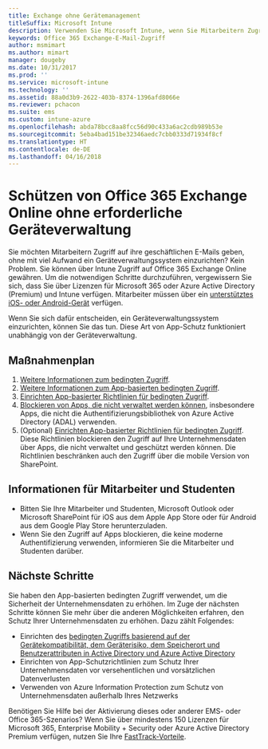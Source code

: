 ```yaml
---
title: Exchange ohne Gerätemanagement
titleSuffix: Microsoft Intune
description: Verwenden Sie Microsoft Intune, wenn Sie Mitarbeitern Zugriff auf ihre Office 365 Exchange Online-E-Mails erteilen möchten. Sie müssen dafür kein Geräteverwaltungssystem einrichten.
keywords: Office 365 Exchange-E-Mail-Zugriff
author: msmimart
ms.author: mimart
manager: dougeby
ms.date: 10/31/2017
ms.prod: ''
ms.service: microsoft-intune
ms.technology: ''
ms.assetid: 88a0d3b9-2622-403b-8374-1396afd8066e
ms.reviewer: pchacon
ms.suite: ems
ms.custom: intune-azure
ms.openlocfilehash: abda78bcc8aa8fcc56d90c433a6ac2cdb989b53e
ms.sourcegitcommit: 5eba4bad151be32346aedc7cbb0333d71934f8cf
ms.translationtype: HT
ms.contentlocale: de-DE
ms.lasthandoff: 04/16/2018
---
```

# <a name="protect-office-365-exchange-online-without-requiring-device-management"></a>Schützen von Office 365 Exchange Online ohne erforderliche Geräteverwaltung

Sie möchten Mitarbeitern Zugriff auf ihre geschäftlichen E-Mails geben, ohne mit viel Aufwand ein Geräteverwaltungssystem einzurichten? Kein Problem. Sie können über Intune Zugriff auf Office 365 Exchange Online gewähren. Um die notwendigen Schritte durchzuführen, vergewissern Sie sich, dass Sie über Lizenzen für Microsoft 365 oder Azure Active Directory (Premium) und Intune verfügen. Mitarbeiter müssen über ein [unterstütztes iOS- oder Android-Gerät](supported-devices-browsers.md) verfügen. 

Wenn Sie sich dafür entscheiden, ein Geräteverwaltungssystem einzurichten, können Sie das tun. Diese Art von App-Schutz funktioniert unabhängig von der Geräteverwaltung. 

## <a name="action-plan"></a>Maßnahmenplan

1. [Weitere Informationen zum bedingten Zugriff](conditional-access.md). 
2. [Weitere Informationen zum App-basierten bedingten Zugriff](app-based-conditional-access-intune.md).
3. [Einrichten App-basierter Richtlinien für bedingten Zugriff](app-based-conditional-access-intune-create.md).
4. [Blockieren von Apps, die nicht verwaltet werden können](app-modern-authentication-block.md), insbesondere Apps, die nicht die Authentifizierungsbibliothek von Azure Active Directory (ADAL) verwenden.
5. (Optional) [Einrichten App-basierter Richtlinien für bedingten Zugriff](app-based-conditional-access-intune-create.md). Diese Richtlinien blockieren den Zugriff auf Ihre Unternehmensdaten über Apps, die nicht verwaltet und geschützt werden können. Die Richtlinien beschränken auch den Zugriff über die mobile Version von SharePoint. 

## <a name="what-to-tell-employees-and-students"></a>Informationen für Mitarbeiter und Studenten

* Bitten Sie Ihre Mitarbeiter und Studenten, Microsoft Outlook oder Microsoft SharePoint für iOS aus dem Apple App Store oder für Android aus dem Google Play Store herunterzuladen. 
* Wenn Sie den Zugriff auf Apps blockieren, die keine moderne Authentifizierung verwenden, informieren Sie die Mitarbeiter und Studenten darüber. 

## <a name="next-steps"></a>Nächste Schritte

Sie haben den App-basierten bedingten Zugriff verwendet, um die Sicherheit der Unternehmensdaten zu erhöhen. Im Zuge der nächsten Schritte können Sie mehr über die anderen Möglichkeiten erfahren, den Schutz Ihrer Unternehmensdaten zu erhöhen. Dazu zählt Folgendes: 

* Einrichten des [bedingten Zugriffs basierend auf der Gerätekompatibilität, dem Geräterisiko, dem Speicherort und Benutzerattributen in Active Directory und Azure Active Directory](https://docs.microsoft.com/azure/active-directory/active-directory-conditional-access-azure-portal)  
* Einrichten von App-Schutzrichtlinien zum Schutz Ihrer Unternehmensdaten vor versehentlichen und vorsätzlichen Datenverlusten 
* Verwenden von Azure Information Protection zum Schutz von Unternehmensdaten außerhalb Ihres Netzwerks 

Benötigen Sie Hilfe bei der Aktivierung dieses oder anderer EMS- oder Office 365-Szenarios? Wenn Sie über mindestens 150 Lizenzen für Microsoft 365, Enterprise Mobility + Security oder Azure Active Directory Premium verfügen, nutzen Sie Ihre [FastTrack-Vorteile](https://docs.microsoft.com/enterprise-mobility-security/solutions/enterprise-mobility-fasttrack-program). 